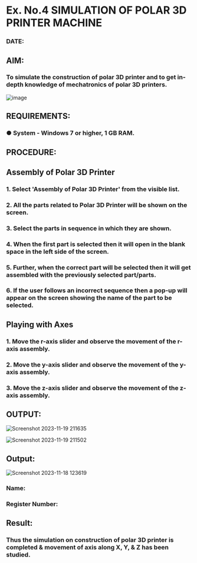 # Ex. No.4 SIMULATION OF POLAR 3D PRINTER MACHINE

### DATE: 

## AIM:
### To simulate the construction of polar 3D printer and to get in-depth knowledge of mechatronics of polar 3D printers.

![image](https://github.com/Sellakumar1987/Ex.-No.-4---SIMULATION-OF-POLAR-3D-PRINTER-MACHINE/assets/113594316/b551f195-9877-49a2-99bb-a9efcfb3381a)

## REQUIREMENTS:
### ●	System - Windows 7 or higher, 1 GB RAM.

## PROCEDURE:

## Assembly of Polar 3D Printer
### 1.	Select 'Assembly of Polar 3D Printer' from the visible list.
### 2.	All the parts related to Polar 3D Printer will be shown on the screen.
### 3.	Select the parts in sequence in which they are shown.
### 4.	When the first part is selected then it will open in the blank space in the left side of the screen.
### 5.	Further, when the correct part will be selected then it will get assembled with the previously selected part/parts.
### 6.	If the user follows an incorrect sequence then a pop-up will appear on the screen showing the name of the part to be selected.

## Playing with Axes
### 1.	Move the r-axis slider and observe the movement of the r-axis assembly.
### 2.	Move the y-axis slider and observe the movement of the y-axis assembly.
### 3.	Move the z-axis slider and observe the movement of the z-axis assembly.

## OUTPUT:
![Screenshot 2023-11-19 211635](https://github.com/MabbuAdarsh/Ex.-No.-4---SIMULATION-OF-POLAR-3D-PRINTER-MACHINE/assets/149365583/37c780cc-4a1b-4072-8fcc-25d7b0d22603)


![Screenshot 2023-11-19 211502](https://github.com/MabbuAdarsh/Ex.-No.-4---SIMULATION-OF-POLAR-3D-PRINTER-MACHINE/assets/149365583/9e3d8017-9880-4334-8674-1dc9b77271ed)

## Output:
![Screenshot 2023-11-18 123619](https://github.com/MabbuAdarsh/Ex.-No.-4---SIMULATION-OF-POLAR-3D-PRINTER-MACHINE/assets/149365583/6e216f6d-611f-4015-a04c-4d5b398534c5)

### Name:
### Register Number:

## Result: 
### Thus the simulation on construction of polar 3D printer is completed & movement of axis along X, Y, & Z has been studied.

